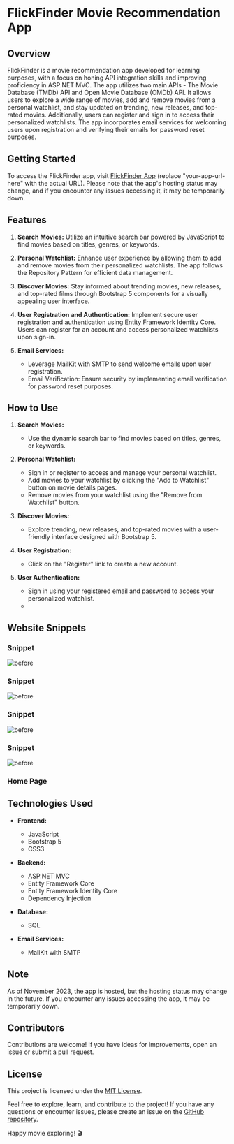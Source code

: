 # FlickFinder Movie Recommendation App

## Overview

FlickFinder is a movie recommendation app developed for learning purposes, with a focus on honing API integration skills and improving proficiency in ASP.NET MVC. The app utilizes two main APIs - The Movie Database (TMDb) API and Open Movie Database (OMDb) API. It allows users to explore a wide range of movies, add and remove movies from a personal watchlist, and stay updated on trending, new releases, and top-rated movies. Additionally, users can register and sign in to access their personalized watchlists. The app incorporates email services for welcoming users upon registration and verifying their emails for password reset purposes.

## Getting Started

To access the FlickFinder app, visit [FlickFinder App](bongosupport-001-site2.atempurl.com/) (replace "your-app-url-here" with the actual URL). Please note that the app's hosting status may change, and if you encounter any issues accessing it, it may be temporarily down.

## Features

1. **Search Movies:** Utilize an intuitive search bar powered by JavaScript to find movies based on titles, genres, or keywords.

2. **Personal Watchlist:** Enhance user experience by allowing them to add and remove movies from their personalized watchlists. The app follows the Repository Pattern for efficient data management.

3. **Discover Movies:** Stay informed about trending movies, new releases, and top-rated films through Bootstrap 5 components for a visually appealing user interface.

4. **User Registration and Authentication:** Implement secure user registration and authentication using Entity Framework Identity Core. Users can register for an account and access personalized watchlists upon sign-in.

5. **Email Services:**
   - Leverage MailKit with SMTP to send welcome emails upon user registration.
   - Email Verification: Ensure security by implementing email verification for password reset purposes.

## How to Use

1. **Search Movies:**
   - Use the dynamic search bar to find movies based on titles, genres, or keywords.

2. **Personal Watchlist:**
   - Sign in or register to access and manage your personal watchlist.
   - Add movies to your watchlist by clicking the "Add to Watchlist" button on movie details pages.
   - Remove movies from your watchlist using the "Remove from Watchlist" button.

3. **Discover Movies:**
   - Explore trending, new releases, and top-rated movies with a user-friendly interface designed with Bootstrap 5.

4. **User Registration:**
   - Click on the "Register" link to create a new account.

5. **User Authentication:**
   - Sign in using your registered email and password to access your personalized watchlist.
   - 
## Website Snippets
### Snippet
![before](./EndPoints.png)
### Snippet
![before](./EndPoints.png)
### Snippet
![before](./EndPoints.png)
### Snippet
![before](./EndPoints.png)
### Home Page
## Technologies Used

- **Frontend:**
  - JavaScript
  - Bootstrap 5
  - CSS3

- **Backend:**
  - ASP.NET MVC
  - Entity Framework Core
  - Entity Framework Identity Core
  - Dependency Injection

- **Database:**
  - SQL

- **Email Services:**
  - MailKit with SMTP

## Note

As of November 2023, the app is hosted, but the hosting status may change in the future. If you encounter any issues accessing the app, it may be temporarily down.

## Contributors

Contributions are welcome! If you have ideas for improvements, open an issue or submit a pull request.

## License

This project is licensed under the [MIT License](LICENSE.md).

Feel free to explore, learn, and contribute to the project! If you have any questions or encounter issues, please create an issue on the [GitHub repository](https://github.com/your-username/your-repo).

Happy movie exploring! 🎬
